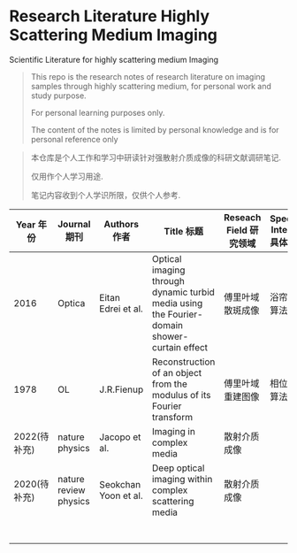 # Research Literature Highly Scattering Medium Imaging
 Scientific Literature for highly scattering medium Imaging

> This repo is the research notes of research literature on imaging samples through highly scattering medium, for personal work and study purpose.
> 
> For personal learning purposes only.
> 
> The content of the notes is limited by personal knowledge and is for personal reference only

> 本仓库是个人工作和学习中研读针对强散射介质成像的科研文献调研笔记.
> 
> 仅用作个人学习用途.
> 
> 笔记内容收到个人学识所限，仅供个人参考.

| Year 年份  | Journal 期刊  | Authors 作者  | Title 标题  | Reseach Field 研究领域  | Specific Interest 具体方向  | Link 链接  |
|---|---|---|---|---|---|---|
| 2016  | Optica  | Eitan Edrei et al.  | Optical imaging through dynamic turbid media using the Fourier-domain shower-curtain effect  | 傅里叶域散斑成像  | 浴帘效应算法  | https://doi.org/10.1364/OPTICA.3.000071  |
| 1978  | OL  | J.R.Fienup  | Reconstruction of an object from the modulus of its Fourier transform  | 傅里叶域重建图像  | 相位提取算法  | https://doi.org/10.1364/OL.3.000027  |
| 2022(待补充)  | nature physics  | Jacopo et al.  | Imaging in complex media  | 散射介质成像  |   | https://doi.org/10.1038/s41567-022-01723-8  |
| 2020(待补充)  | nature review physics  | Seokchan Yoon et al.  | Deep optical imaging within complex scattering media  | 散射介质成像  |   | https://www.nature.com/articles/s42254-019-0143-2  |
|   |   |   |   |   |   |   |
|   |   |   |   |   |   |   |
|   |   |   |   |   |   |   |
|   |   |   |   |   |   |   |
|   |   |   |   |   |   |   |
|   |   |   |   |   |   |   |
|   |   |   |   |   |   |   |